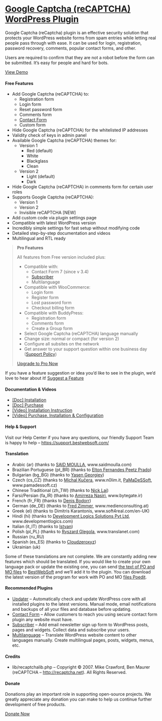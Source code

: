<a href="https://bestwebsoft.com/products/wordpress/plugins/google-captcha/" target=_blank>Google Captcha (reCAPTCHA) WordPress Plugin</a>
========================

<p>Google Captcha (reCaptcha) plugin is an effective security solution that protects your WordPress website forms from spam entries while letting real people pass through with ease.  It can be used for login, registration, password recovery, comments, popular contact forms, and other.</p>
<p>Users are required to confirm that they are not a robot before the form can be submitted. It&#8217;s easy for people and hard for bots.</p>
<p><a href="https://bestwebsoft.com/demo-for-google-captcha/" rel="nofollow">View Demo</a></p>
<p><span class="embed-youtube" style="text-align:center; display: block;"></span></p>
<h4>Free Features</h4>
<ul>
<li>Add Google Captcha (reCAPTCHA) to:
<ul>
<li>Registration form</li>
<li>Login form</li>
<li>Reset password form</li>
<li>Comments form</li>
<li><a href="https://bestwebsoft.com/products/wordpress/plugins/contact-form/?k=56575444122cff9ab3ee3e640efb001a" rel="nofollow">Contact Form</a></li>
<li>Custom form</li>
</ul>
</li>
<li>Hide Google Captcha (reCAPTCHA) for the whitelisted IP addresses</li>
<li>Validity check of keys in admin panel</li>
<li>Available Google Captcha (reCAPTCHA) themes for:
<ul>
<li>Version 1
<ul>
<li>Red (default)</li>
<li>White</li>
<li>Blackglass</li>
<li>Clean</li>
</ul>
</li>
<li>Version 2
<ul>
<li>Light (default)</li>
<li>Dark</li>
</ul>
</li>
</ul>
</li>
<li>Hide Google Captcha (reCAPTCHA) in comments form for certain user roles</li>
<li>Supports Google Captcha (reCAPTCHA):
<ul>
<li>Version 1</li>
<li>Version 2</li>
<li>Invisible reCAPTCHA [NEW]</li>
</ul>
</li>
<li>Add custom code via plugin settings page</li>
<li>Compatible with latest WordPress version</li>
<li>Incredibly simple settings for fast setup without modifying code</li>
<li>Detailed step-by-step documentation and videos</li>
<li>Multilingual and RTL ready</li>
</ul>
<blockquote>
<p><strong>Pro Features</strong></p>
<p>All features from Free version included plus:</p>
<ul>
<li>Compatible with:
<ul>
<li>Contact Form 7 (since v 3.4)</li>
<li><a href="https://bestwebsoft.com/products/wordpress/plugins/subscriber/?k=e6d1742fcf1806a39afac207f7920cf3" rel="nofollow">Subscriber</a></li>
<li>Multilanguage</li>
</ul>
</li>
<li>Compatible with WooCommerce:
<ul>
<li>Login form</li>
<li>Register form</li>
<li>Lost password form</li>
<li>Checkout billing form</li>
</ul>
</li>
<li>Compatible with BuddyPress:
<ul>
<li>Registration form</li>
<li>Comments form</li>
<li>Create a Group form</li>
</ul>
</li>
<li>Select Google Captcha (reCAPTCHA) language manually</li>
<li>Change size: normal or compact (for version 2)</li>
<li>Configure all subsites on the network</li>
<li>Get answer to your support question within one business day (<a href="https://bestwebsoft.com/support-policy/" rel="nofollow">Support Policy</a>)</li>
</ul>
<p><a href="https://bestwebsoft.com/products/wordpress/plugins/google-captcha/?k=c4f2e3054fdbaca8a2b61554cbb9638c" rel="nofollow">Upgrade to Pro Now</a></p>
</blockquote>
<p>If you have a feature suggestion or idea you&#8217;d like to see in the plugin, we&#8217;d love to hear about it! <a href="https://support.bestwebsoft.com/hc/en-us/requests/new" rel="nofollow">Suggest a Feature</a></p>
<h4>Documentation &amp; Videos</h4>
<ul>
<li><a href="https://docs.google.com/document/d/1-hvn6WRvWnOqj5v5pLUk7Awyu87lq5B_dO-Tv-MC9JQ/" rel="nofollow">[Doc] Installation</a></li>
<li><a href="https://docs.google.com/document/d/1EUdBVvnm7IHZ6y0DNyldZypUQKpB8UVPToSc_LdOYQI/" rel="nofollow">[Doc] Purchase</a></li>
<li><a href="http://www.youtube.com/watch?v=RUJ9VwZLFSY" rel="nofollow">[Video] Installation Instruction</a></li>
<li><a href="https://www.youtube.com/watch?v=X-ccRdEFcM0" rel="nofollow">[Video] Purchase, Installation &amp; Configuration</a></li>
</ul>
<h4>Help &amp; Support</h4>
<p>Visit our Help Center if you have any questions, our friendly Support Team is happy to help &#8211; <a href="https://support.bestwebsoft.com/" rel="nofollow">https://support.bestwebsoft.com/</a></p>
<h4>Translation</h4>
<ul>
<li>Arabic (ar) (thanks to <a href="mailto:&#115;&#117;&#112;&#112;&#x6f;&#x72;&#x74;&#x40;&#x73;&#x61;&#x69;&#x64;&#x6d;o&#117;&#108;&#108;&#097;&#046;&#099;&#111;&#109;" rel="nofollow">SAID MOULLA</a>, www.saidmoulla.com)</li>
<li>Brazilian Portuguese (pt_BR) (thanks to <a href="mailto:&#101;&#x70;&#x65;&#101;&#x74;&#122;&#x40;&#x67;&#109;&#x61;&#105;&#x6c;&#x2e;&#099;&#x6f;&#109;" rel="nofollow">Elton Fernandes Peetz Prado</a>)</li>
<li>Bulgarian (bg_BG) (thanks to <a href="mailto:&#x6d;&#x65;&#x40;&#x79;&#x67;e&#111;&#114;&#103;&#105;&#101;&#118;&#x2e;&#x63;&#x6f;&#x6d;" rel="nofollow">Yasen Georgiev</a>)</li>
<li>Czech (cs_CZ) (thanks to <a href="mailto:&#107;&#117;&#x63;&#x65;&#114;&#x61;&#x6d;&#105;&#064;&#x67;&#109;&#097;&#x69;&#108;&#046;&#x63;&#x6f;&#109;" rel="nofollow">Michal Kučera</a>, www.n0lim.it, <a href="mailto:&#105;&#110;&#102;&#111;&#064;&#x70;&#x61;&#x6d;&#x61;&#x64;&#x65;&#115;&#115;&#111;&#102;&#116;.&#x63;&#x7a;" rel="nofollow">PaMaDeSSoft</a>, www.pamadessoft.cz)</li>
<li>Chinese Traditional (zh_TW) (thanks to <a href="mailto:ni&#099;&#107;&#050;&#048;&#048;&#056;&#048;&#056;&#048;&#056;&#064;&#103;&#109;&#097;&#105;&#108;&#046;&#099;&#111;&#109;" rel="nofollow">Nick Lai</a>)</li>
<li>Farsi/Persian (fa_IR) (thanks to <a href="mailto:&#x6e;&#097;&#115;&#x69;&#x72;&#105;&#046;&#x61;&#x6d;&#105;&#114;&#x72;&#x65;&#122;&#097;&#x2e;&#x39;&#054;&#064;&#x67;&#x6d;&#097;&#105;&#x6c;&#x2e;&#099;&#111;&#x6d;" rel="nofollow">Amirreza Nasiri</a>, www.bytegate.ir)</li>
<li>French (fr_FR) (thanks to <a href="mailto:&#x6c;&#x65;&#x66;&#105;&#110;&#x6e;&#x6f;&#x69;&#115;&#064;&#x6c;&#x65;&#x66;&#105;&#110;&#x6e;&#x6f;&#x69;&#115;&#046;&#x6e;&#x65;&#x74;" rel="nofollow">Denis Bodorr</a>)</li>
<li>German (de_DE) (thanks to <a href="mailto:&#102;r&#x65;&#100;.&#x7a;&#105;m&#x6d;&#101;r&#x40;&#109;e&#x64;&#105;e&#x6e;&#099;o&#x6e;&#115;&#117;&#x6c;&#116;&#105;&#x6e;&#103;&#046;&#x61;&#116;" rel="nofollow">Fred Zimmer</a>, www.medienconsulting.at)</li>
<li>Greek (el) (thanks to Dimitris Karantonis, www.soft4real.com/en-UK)</li>
<li>Hindi (hi) (thanks to <a href="mailto:&#x63;&#x6f;&#110;&#116;&#097;&#099;&#116;&#x40;&#x64;&#x65;&#x76;e&#108;&#111;&#112;&#109;&#x65;&#x6e;&#x74;&#x6c;o&#103;&#105;&#099;&#115;&#x2e;&#x63;&#x6f;&#x6d;" rel="nofollow">Development Logics Solutions Pvt Ltd</a>, www.developmentlogics.com)</li>
<li>Italian (it_IT) (thanks to <a href="mailto:&#x77;&#097;&#114;&#116;&#049;&#055;&#064;&#104;&#111;&#116;&#109;a&#x69;&#x6c;&#x2e;&#x63;&#x6f;&#x6d;" rel="nofollow">Istvan</a>)</li>
<li>Polish (pl_PL) (thanks to <a href="mailto:&#114;&#121;&#115;&#x7a;&#x61;&#114;&#100;&#046;&#x67;&#x6c;&#x65;&#103;&#111;l&#x61;&#x40;&#116;&#114;a&#x6e;&#x73;&#108;&#097;&#110;&#x65;&#x74;&#046;&#099;&#111;&#x6d;" rel="nofollow">Ryszard Glegola</a>, www.translanet.com)</li>
<li>Russian (ru_RU)</li>
<li>Spanish (es_ES) (thanks to <a href="mailto:&#099;&#108;&#111;&#117;&#100;&#122;&#x65;&#x72;&#x6f;&#x78;&#x79;&#x7a;&#x40;&#x67;&#x6d;&#x61;&#x69;&#x6c;.c&#111;&#109;" rel="nofollow">Cloudzeroxyz</a>)</li>
<li>Ukrainian (uk)</li>
</ul>
<p>Some of these translations are not complete. We are constantly adding new features which should be translated. If you would like to create your own language pack or update the existing one, you can send <a href="https://codex.wordpress.org/Translating_WordPress" rel="nofollow">the text of PO and MO files</a> to <a href="https://support.bestwebsoft.com/hc/en-us/requests/new" rel="nofollow">BestWebSoft</a> and we&#8217;ll add it to the plugin. You can download the latest version of the program for work with PO and MO <a href="http://www.poedit.net/download.php" rel="nofollow">files Poedit</a>.</p>
<h4>Recommended Plugins</h4>
<ul>
<li><a href="https://bestwebsoft.com/products/wordpress/plugins/updater/?k=f47f3eb3d739725d592249dbd129f7ff" rel="nofollow">Updater</a> &#8211; Automatically check and update WordPress core with all installed plugins to the latest versions. Manual mode, email notifications and backups of all your files and database before updating.</li>
<li><a href="https://bestwebsoft.com/products/wordpress/plugins/contact-form/?k=56575444122cff9ab3ee3e640efb001a" rel="nofollow">Contact Form</a> &#8211; Allow customers to reach you using secure contact form plugin any website must have.</li>
<li><a href="https://bestwebsoft.com/products/wordpress/plugins/subscriber/?k=e6d1742fcf1806a39afac207f7920cf3" rel="nofollow">Subscriber</a> &#8211; Add email newsletter sign up form to WordPress posts, pages and widgets. Collect data and subscribe your users.</li>
<li><a href="https://bestwebsoft.com/products/wordpress/plugins/multilanguage/?k=e48e145002e4b2472e568a81d171b888" rel="nofollow">Multilanguage</a> &#8211; Translate WordPress website content to other languages manually. Create multilingual pages, posts, widgets, menus, etc.</li>
</ul>
<h4>Credits</h4>
<ul>
<li>lib/recaptchalib.php &#8211; Copyright © 2007. Mike Crawford, Ben Maurer (reCAPTCHA &#8211; <a href="http://recaptcha.net" rel="nofollow">http://recaptcha.net</a>). All Rights Reserved.</li>
</ul>
<h4>Donate</h4>
<p>Donations play an important role in supporting open-source projects. We greatly appreciate any donation you can make to help us continue further development of free products.</p>
<p><a href="https://bestwebsoft.com/donate/" rel="nofollow">Donate Now</a></p>
